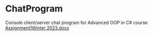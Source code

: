 # ChatProgram
Console client/server chat program for Advanced OOP in C# course
[Assignment1Winter 2023.docx](https://github.com/archambaultkm/ChatProgram/files/10874203/Assignment1Winter.2023.docx)
